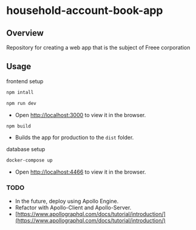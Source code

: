 # household-account-book-app

## Overview

Repository for creating a web app that is the subject of Freee corporation

## Usage

frontend setup

```sh
npm intall
```

```sh
npm run dev
```

- Open [http://localhost:3000](http://localhost:3000) to view it in the browser.

```sh
npm build
```

- Builds the app for production to the `dist` folder.

database setup

```sh
docker-compose up
```

- Open [http://localhost:4466](http://localhost:4466) to view it in the browser.

### TODO

- In the future, deploy using Apollo Engine.
- Refactor with Apollo-Client and Apollo-Server.
- [https://www.apollographql.com/docs/tutorial/introduction/](https://www.apollographql.com/docs/tutorial/introduction/)
